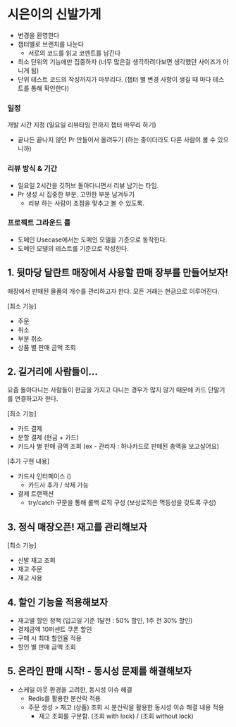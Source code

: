 # 시은이의 신발가게
* 변경을 환영한다
* 챕터별로 브랜치를 나눈다
    * 서로의 코드를 읽고 코멘트를 남긴다
* 최소  단위의 기능에만 집중하자 (너무 많은걸 생각하려다보면 생각했던 사이즈가 아니게 됨)
* 단위 테스트 코드의 작성까지가 마무리다. (챕터 별 변경 사항이 생길 때 마다 테스트를 통해 확인한다)



### 일정

개발 시간 지정 (일요일 리뷰타임 전까지 챕터 마무리 하기)

* 끝나든 끝나지 않던 Pr 만들어서 올려두기 (하는 중이더라도 다른 사람이 볼 수 있으니까)

### 리뷰 방식 & 기간

* 일요일 2시간을 깃허브 돌아다니면서 리뷰 남기는 타임.
* Pr 생성 시 집중한 부분, 고민한 부분 남겨두기
    * 리뷰 하는 사람이 초점을 맞추고 볼 수 있도록.

### 프로젝트 그라운드 룰
* 도메인 Usecase에서는 도메인 모델을 기준으로 동작한다.
* 도메인 모델의 테스트를 기준으로 작성한다.



## 1. 뒷마당 달란트 매장에서 사용할 판매 장부를 만들어보자!

매장에서 판매된 물품의 개수를 관리하고자 한다.
모든 거래는 현금으로 이루어진다.

[최소 기능]

* 주문
* 취소
* 부분 취소
* 상품 별 판매 금액 조회



## 2. 길거리에 사람들이...

요즘 돌아다니는 사람들이 현금을 가지고 다니는 경우가 많지 않기 때문에 카드 단말기를 연결하고자 한다.

[최소 기능]

* 카드 결제
* 분할 결제 (현금 + 카드)
* 카드사 별 판매 금액 조회 (ex - 관리자 : 하나카드로 판매된 총액을 보고싶어요)

[추가 구현 내용]
* 카드사 인터페이스 ()
  * 카드사 추가 / 삭제 가능
* 결제 트랜잭션
  * try/catch 구문을 통해 롤백 로직 구성 (보상로직은 멱등성을 갖도록 구성)

## 3. 정식 매장오픈! 재고를 관리해보자
[최소 기능]

* 신발 재고 조회
* 재고 주문
* 재고 사용

## 4. 할인 기능을 적용해보자
* 재고별 할인 정책 (입고일 기준 1달전 : 50% 할인, 1주 전 30% 할인)
* 결제금액 10퍼센트 쿠폰 할인
* 구매 시 최대 할인율 적용
* 할인 별 판매 금액 조회

## 5. 온라인 판매 시작! - 동시성 문제를 해결해보자
* 스케일 아웃 환경을 고려한, 동시성 이슈 해결
  * Redis를 활용한 분산락 적용
  * 주문 생성 > 재고 (상품) 조회 시 분산락을 활용한 동시성 이슈 해결 내용 적용
    * 재고 조회를 구분함. (조회 with lock) / (조회 without lock)